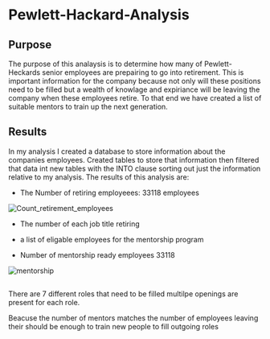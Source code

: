 # Pewlett-Hackard-Analysis

## Purpose
The purpose of this analaysis is to determine how many of Pewlett-Heckards senior employees are prepairing to go into retirement. This is important information for the company because not only will these positions need to be filled but a wealth of knowlage and expiriance will be leaving the company when these employees retire. To that end we have created a list of suitable mentors to train up the next generation. 

## Results 
In my analysis I created a database to store information about the companies employees. Created  tables to store that information then filtered that data int new tables with the INTO clause sorting out just the information relative to my analysis. The results of this analysis are: 

* The Number of retiring employeees: 33118 employees 


![Count_retirement_employees](https://user-images.githubusercontent.com/111584967/198431100-52d9e6d0-1ba3-4de7-b513-8b01457b9122.PNG)



* The number of each job title retiring






*  a list of eligable employees for the mentorship program

* Number of mentorship ready employees 33118


![mentorship](https://user-images.githubusercontent.com/111584967/198434262-104152a9-67b9-465e-9917-6af162b61b04.PNG)




## 
There are 7 different roles that need to be filled multilpe openings are present for each role.

Beacuse the number of mentors matches the number of employees leaving their should be enough to train new people to fill outgoing roles
